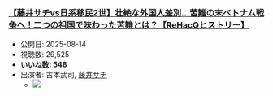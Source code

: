 ### [【藤井サチvs日系移民2世】壮絶な外国人差別…苦難の末ベトナム戦争へ！二つの祖国で味わった苦難とは？【ReHacQヒストリー】](https://www.youtube.com/watch?v=zWLNOhiIVRU)
-   公開日: 2025-08-14
-   視聴数: 29,525
-   **いいね数: 548**
-   出演者: 古本武司, [藤井サチ](/rehacq_fan/people/藤井サチ "wikilink")
    - [![](https://img.youtube.com/vi/zWLNOhiIVRU/hqdefault.jpg)](https://www.youtube.com/watch?v=zWLNOhiIVRU)
